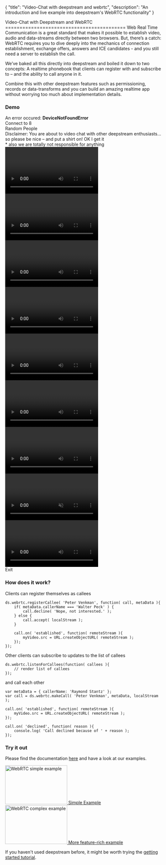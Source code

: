 {
	"title": "Video-Chat with deepstream and webrtc",
	"description": "An introduction and live example into deepstream's WebRTC functionality"
}

<link href="../assets/css/webrtc.css" type="text/css" rel="stylesheet" />
<script type="text/javascript" src="https://rawgit.com/webrtc/adapter/master/adapter.js"></script>
<script type="text/javascript" src="https://rawgit.com/hoxton-one/deepstream.io-client-js/master/dist/deepstream.min.js"></script>
<script type="text/javascript" src="../assets/js/webrtc.js"></script>
Video-Chat with Deepstream and WebRTC
==========================================
Web Real Time Communication is a great standard that makes it possible to establish video, audio and data-streams directly between two browsers. 
But, there’s a catch: WebRTC requires you to dive deeply into the mechanics of connection establishment, exchange offers, answers and ICE candidates - and you still need a server to establish the call.

We’ve baked all this directly into deepstream and boiled it down to two concepts: A realtime phonebook that clients can register with and subscribe to – and the ability to call anyone in it.

Combine this with other deepstream features such as permissioning, records or data-transforms and you can build an amazing realtime app without worrying too much about implementation details.

### Demo
<div class="webrtc-example">
	<div class="error-screen">
		<div class="inner">
			<div class="fa fa-warning"></div>
			<div class="msg">An error occured: <b>DeviceNotFoundError</b></div>
		</div>
	</div>
	<div class="welcome-screen">
		<div class="header">
			<span class="title">
				Connect to 8<br/>Random People
			</span>
		</div>
		<span class="tshirt"></span>
		<div class="body">
			<span class="disclaimer">
				<i class="fa fa-eye highlight"></i>
				<span class="highlight">Disclaimer:</span>
				<span class="disclaimer-text">You are about to video chat with other deepstream enthusiasts... so please be nice – and put a shirt on!</span>
			</span>
			<span class="btn btn-start" onclick="start();">
				<span>OK I get it</span>
			</span>
			<div class="note">
				<span class="asterix">*</span>
				<span>also we are totally not responsible for anything</span>
			</div>
		</div>
	</div>
	<div class="conference">
		<video class="videofeed remotevideo" autoplay></video>
		<video class="videofeed remotevideo" autoplay></video>
		<video class="videofeed remotevideo" autoplay></video>
		<video class="videofeed remotevideo" autoplay></video>
		<video class="videofeed remotevideo" autoplay></video>
		<video class="videofeed remotevideo" autoplay></video>
		<video class="videofeed remotevideo" autoplay></video>
		<video class="videofeed localvideo" muted autoplay></video>
		<video class="videofeed remotevideo" autoplay></video> 
	</div>
	<div class="buttons">
			<!--<span class="btn change-room" onclick="changeRoom();">
				<i class="fa fa-share"></i>
				<i class="fa fa-spinner fa-spin"></i>
				<span>Change Room</span>
			</span> -->
			<span class="btn" onclick="stopApp();">
				<span>Exit</span>
			</span>
	</div>
</div>

### How does it work?

Clients can register themselves as callees

	ds.webrtc.registerCallee( 'Peter Venkman', function( call, metaData ){
		if( metaData.callerName === 'Walter Peck' ) {
			call.decline( 'Nope, not interested.' );
		} else {
			call.accept( localStream );
		}

		call.on( 'established', function( remoteStream ){
			myVideo.src = URL.createObjectURL( remoteStream );
		});
	});

Other clients can subscribe to updates to the list of callees

	ds.webrtc.listenForCallees(function( callees ){
		// render list of callees
	});

and call each other

	var metaData = { callerName: 'Raymond Stantz' };
	var call = ds.webrtc.makeCall( 'Peter Venkman', metaData, localStream );

	call.on( 'established', function( remoteStream ){
		myVideo.src = URL.createObjectURL( remoteStream );
	});

	call.on( 'declined', function( reason ){
		console.log( 'Call declined because of ' + reason );
	});

### Try it out
Please find the documentation [here](../docs/client.webrtc.html) and have a look at our examples.

<div class="two-examples">
	<a href="https://github.com/hoxton-one/ds-demo-webtrc/tree/master/simple-example">
		<img width="200" height="125" alt="WebRTC simple example" src="../assets/images/webrtc-simple-example.png" />
		<label>Simple Example</label>
	</a>
	<a href="https://github.com/hoxton-one/ds-demo-webtrc/tree/master/complex-example">
		<img width="200" height="125" alt="WebRTC complex example" src="../assets/images/webrtc-complex-example.png" />
		<label>More feature-rich example</label>
	</a>
</div>

If you haven't used deepstream before, it might be worth trying the [getting started tutorial](getting-started.html).
